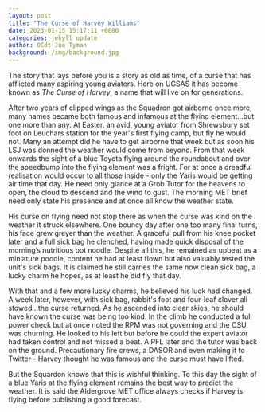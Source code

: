 ```yaml
---
layout: post
title: "The Curse of Harvey Williams"
date: 2023-01-15 15:17:11 +0000
categories: jekyll update
author: OCdt Joe Tyman
background: /img/background.jpg
---
```


The story that lays before you is a story as old as time, of a curse that has afflicted many aspiring young aviators. Here on UGSAS it has become known as _The Curse of Harvey_, a name that will live on for generations.

After two years of clipped wings as the Squadron got airborne once more, many names became both famous and infamous at the flying element...but one more than any. At Easter, an avid, young aviator from Shrewsbury set foot on Leuchars station for the year's first flying camp, but fly he would not. Many an attempt did he have to get airborne that week but as soon his LSJ was donned the weather would come from beyond. From that week onwards the sight of a blue Toyota flying around the roundabout and over the speedbump into the flying element was a fright. For at once a dreadful realisation would occur to all those inside - only the Yaris would be getting air time that day. He need only glance at a Grob Tutor for the heavens to open, the cloud to descend and the wind to gust. The morning MET brief need only state his presence and at once all know the weather state.

His curse on flying need not stop there as when the curse was kind on the weather it struck elsewhere. One bouncy day after one too many final turns, his face grew greyer than the weather. A graceful pull from his knee pocket later and a full sick bag he clenched, having made quick disposal of the morning’s nutritious pot noodle. Despite all this, he remained as upbeat as a miniature poodle, content he had at least flown but also valuably tested the unit's sick bags. It is claimed he still carries the same now clean sick bag, a lucky charm he hopes, as at least he did fly that day.

With that and a few more lucky charms, he believed his luck had changed. A week later, however, with sick bag, rabbit's foot and four-leaf clover all stowed...the curse returned. As he ascended into clear skies, he should have known the curse was being too kind. In the climb he conducted a full power check but at once noted the RPM was not governing and the CSU was churning. He looked to his left but before he could the expert aviator had taken control and not missed a beat. A PFL later and the tutor was back on the ground. Precautionary fire crews, a DASOR and even making it to Twitter - Harvey thought he was famous and the curse must have lifted.

But the Squardon knows that this is wishful thinking. To this day the sight of a blue Yaris at the flying element remains the best way to predict the weather. It is said the Aldergrove MET office always checks if Harvey is flying before publishing a good forecast.
